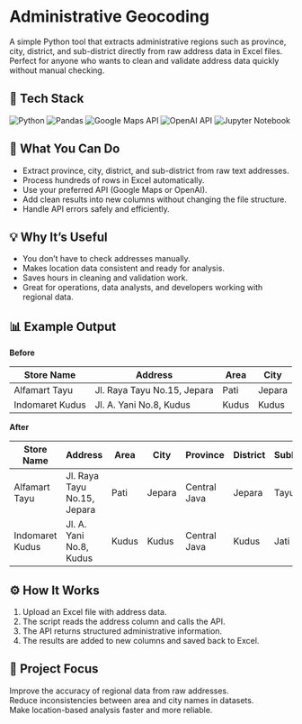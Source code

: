 # Administrative Geocoding

A simple Python tool that extracts administrative regions such as province, city, district, and sub-district directly from raw address data in Excel files.  
Perfect for anyone who wants to clean and validate address data quickly without manual checking.

## 🚀 Tech Stack

![Python](https://img.shields.io/badge/Python-3776AB?style=for-the-badge&logo=python&logoColor=white)
![Pandas](https://img.shields.io/badge/Pandas-150458?style=for-the-badge&logo=pandas&logoColor=white)
![Google Maps API](https://img.shields.io/badge/Google_Maps_API-4285F4?style=for-the-badge&logo=googlemaps&logoColor=white)
![OpenAI API](https://img.shields.io/badge/OpenAI_API-412991?style=for-the-badge&logo=openai&logoColor=white)
![Jupyter Notebook](https://img.shields.io/badge/Jupyter_Notebook-F37626?style=for-the-badge&logo=jupyter&logoColor=white)

## 🧩 What You Can Do

- Extract province, city, district, and sub-district from raw text addresses.  
- Process hundreds of rows in Excel automatically.  
- Use your preferred API (Google Maps or OpenAI).  
- Add clean results into new columns without changing the file structure.  
- Handle API errors safely and efficiently.

## 💡 Why It’s Useful

- You don’t have to check addresses manually.  
- Makes location data consistent and ready for analysis.  
- Saves hours in cleaning and validation work.  
- Great for operations, data analysts, and developers working with regional data.

## 📊 Example Output

**Before**

| Store Name | Address | Area | City |
|-------------|----------|------|------|
| Alfamart Tayu | Jl. Raya Tayu No.15, Jepara | Pati | Jepara |
| Indomaret Kudus | Jl. A. Yani No.8, Kudus | Kudus | Kudus |

**After**

| Store Name | Address | Area | City | Province | District | SubDistrict |
|-------------|----------|------|------|-----------|-----------|--------------|
| Alfamart Tayu | Jl. Raya Tayu No.15, Jepara | Pati | Jepara | Central Java | Jepara | Tayu |
| Indomaret Kudus | Jl. A. Yani No.8, Kudus | Kudus | Kudus | Central Java | Kudus | Jati |

## ⚙️ How It Works

1. Upload an Excel file with address data.  
2. The script reads the address column and calls the API.  
3. The API returns structured administrative information.  
4. The results are added to new columns and saved back to Excel.

## 🎯 Project Focus

Improve the accuracy of regional data from raw addresses.  
Reduce inconsistencies between area and city names in datasets.  
Make location-based analysis faster and more reliable.
